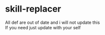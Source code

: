 # skill-replacer
All def are out of date and i will not update this<br>
If you need just update with your self 
